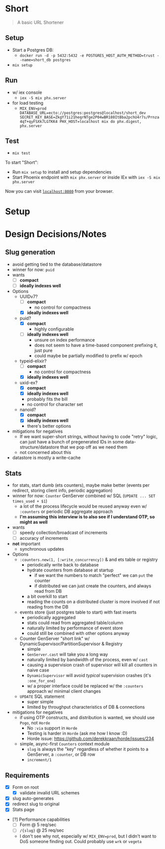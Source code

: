 # Short
> A basic URL Shortener

## Setup
- Start a Postgres DB:
  - `docker run -d -p 5432:5432 -e POSTGRES_HOST_AUTH_METHOD=trust --name=short_db postgres`
- `mix setup`

## Run
- w/ iex console
  - `iex -S mix phx.server`
- for load testing
  - `MIX_ENV=prod DATABASE_URL=ecto://postgres:postgres@localhost/short_dev SECRET_KEY_BASE=ZkgY71i21heqrNTge2P04wBR180ItBba2pchU4r7s/Prnza4qT+qyFSXk7LGTKK4 PHX_HOST=localhost mix do phx.digest, phx.server`

## Test
- `mix test`

To start "Short":
  * Run `mix setup` to install and setup dependencies
  * Start Phoenix endpoint with `mix phx.server` or inside IEx with `iex -S mix phx.server`

Now you can visit [`localhost:8080`](http://localhost:8080) from your browser.

# Setup

# Design Decisions/Notes
## Slug generation
  - avoid getting tied to the database/datastore
  - winner for now: `puid`
  - wants
    - [ ] **compact**
    - [ ] **ideally indexes well**
  - Options
    - UUIDv7?
      - [ ] **compact**
        - no control for compactness
      - [x] **ideally indexes well**
    - puid?
      - [x] **compact**
        - highly configurable
      - [ ] **ideally indexes well**
        - unsure on index performance
        - does not seem to have a time-based component prefixing it, just pure
        - could maybe be partially modified to prefix w/ epoch
    - typeid-elixir?
      - [ ] **compact**
        - no control for compactness
      - [x] **ideally indexes well**
    - uxid-ex?
      - [x] **compact**
      - [x] **ideally indexes well**
      - probably fits the bill
      - no control for character set
    - nanoid?
      - [x] **compact**
      - [x] **ideally indexes well**
      - there's better options
  - mitigations for negatives
    - If we want super-short strings, without having to code "retry" logic, can just have a bunch of pregenerated IDs in some data-structure/datastore that we pop off as we need them
    - not concerned about this
- datastore is mostly a write-cache
## Stats
  - for stats, start dumb (ets counters), maybe make better (events per redirect, storing client info, periodic aggregation)
  - winner for now: `Counter` GenServer combined w/ SQL (`UPDATE ... SET times_used + $1`)
    - a lot of the process lifecycle would be reused anyway even w/ `:counters` or periodic DB aggregate approach
    - **I'm assuming this interview is to also see if I understand OTP, so might as well**
  - wants
    - [ ] speedy collection/broadcast of increments
    - [ ] accuracy of increments
  - **not** important
    - synchronous updates
  - Options
    - `:counters.new(1, [:write_concurrency])` & and ets table or registry
      - periodically write back to database
      - hydrate counters from database at startup
        - if we want the numbers to match "perfect" we can `put` the counter
        - if distributed we can just create the counters, and always read from DB
      - a bit overkill to start
      - reading the counts on a distributed cluster is more involved if not reading from the DB
    - events store (just postgres table to start) with fast inserts
      - periodically aggregated
      - stats could read from aggregated table/column
      - naturally limited by performance of event store
      - could still be combined with other options anyway
    - Counter GenServer "short link" w/ DynamicSupervisor/PartitionSupervisor & Registry
      - simple
      - `GenServer.cast` will take you a long way
      - naturally limited by bandwidth of the process, even w/ `cast`
      - causing a supervision crash of supervisor will kill all counters in naive case
      - `DynamicSupervisor` will avoid *typical* supervision crashes (it's `:one_for_one`)
      - w/ a proper interface could be replaced w/ the `:counters` approach w/ minimal client changes
    - `UPDATE` SQL statement
      - super simple
      - limited by throughput characteristics of DB & connections
  - mitigations for negatives
    - if using OTP constructs, and distribution is wanted, we should use `Pogo`, not `Horde`
      - No `:via` support in `Horde`
      - Testing is harder in `Horde` (ask me how I know :D)
      - Horde issue: https://github.com/derekkraan/horde/issues/234
    - simple, async-first `Counters` context module
      - `slug` is always the "key" regardless of whether it points to a GenServer, a `:counter`, or DB row
      - `increment/1`


## Requirements
- [x] Form on root
  - [x] validate invalid URL schemes
- [x] slug auto-generates
- [x] redirect slug to original
- [x] Stats page
- [?] Performance capabilities
  - [ ] Form @ 5 req/sec
  - [ ] `/{slug}` @ 25 req/sec
  - I don't see why not, especially w/ `MIX_ENV=prod`, but I didn't want to DoS someone finding out. Could probably use `wrk` or `vegeta`
